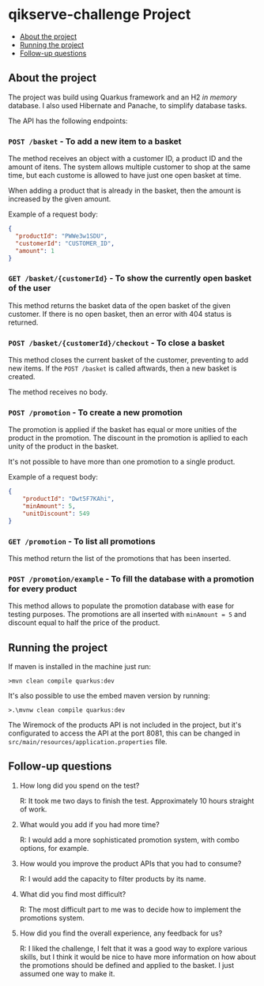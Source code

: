 # qikserve-challenge Project

- [About the project](#about-the-project)
- [Running the project](#running-the-project)
- [Follow-up questions](#follow-up-questions)

## About the project

The project was build using Quarkus framework and an H2 _in memory_ database. I also used
Hibernate and Panache, to simplify database tasks.

The API has the following endpoints:

### `POST /basket` - To add a new item to a basket

The method receives an object with a customer ID, a product ID and the amount of itens.
The system allows multiple customer to shop at the same time, but each custome is
allowed to have just one open basket at time.

When adding a product that is already in the basket, then the amount is increased by
the given amount.

Example of a request body:

```json
{
  "productId": "PWWe3w1SDU",
  "customerId": "CUSTOMER_ID",
  "amount": 1
}
```

### `GET /basket/{customerId}` - To show the currently open basket of the user

This method returns the basket data of the open basket of the given customer.
If there is no open basket, then an error with 404 status is returned.

### `POST /basket/{customerId}/checkout` - To close a basket

This method closes the current basket of the customer, preventing to add new items.
If the `POST /basket` is called aftwards, then a new basket is created.

The method receives no body.

### `POST /promotion` - To create a new promotion

The promotion is applied if the basket has equal or more unities of the product in the
promotion. The discount in the promotion is apllied to each unity of the product in the
basket.

It's not possible to have more than one promotion to a single product.

Example of a request body:
```json
{
    "productId": "Dwt5F7KAhi",
    "minAmount": 5,
    "unitDiscount": 549
}
```

### `GET /promotion` - To list all promotions

This method return the list of the promotions that has been inserted.

### `POST /promotion/example` - To fill the database with a promotion for every product

This method allows to populate the promotion database with ease for testing purposes.
The promotions are all inserted with `minAmount = 5` and discount equal to half the price
of the product.

## Running the project

If maven is installed in the machine just run:
```shell
>mvn clean compile quarkus:dev
```

It's also possible to use the embed maven version by running:
```shell
>.\mvnw clean compile quarkus:dev
```

The Wiremock of the products API is not included in the project, but it's configurated
to access the API at the port 8081, this can be changed in `src/main/resources/application.properties` file.

## Follow-up questions

1. How long did you spend on the test?

    R: It took me two days to finish the test. Approximately 10 hours straight of work.

2. What would you add if you had more time?

    R: I would add a more sophisticated promotion system, with combo options, for example.

3. How would you improve the product APIs that you had to consume?

    R: I would add the capacity to filter products by its name.

4. What did you find most difficult?

    R: The most difficult part to me was to decide how to implement the promotions system.

5. How did you find the overall experience, any feedback for us?

    R: I liked the challenge, I felt that it was a good way to explore various skills,
    but I think it would be nice to have more information on how about the promotions
    should be defined and applied to the basket. I just assumed one way to make it. 